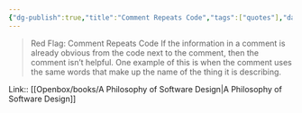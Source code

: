 ```yaml
---
{"dg-publish":true,"title":"Comment Repeats Code","tags":["quotes"],"date":"2023-05-23T09:11:42+04:00","modified_at":"2023-08-11T15:19:55+03:00","alias":"Comment Repeats Code","dg-path":"/quotes/202305230911.md","permalink":"/quotes/202305230911/","dgPassFrontmatter":true}
---
```



> Red Flag: Comment Repeats Code
If the information in a comment is already obvious from the code next to the comment, then the comment isn’t helpful. One example of this is when the comment uses the same words that make up the name of the thing it is describing. 

Link:: [[Openbox/books/A Philosophy of Software Design\|A Philosophy of Software Design]]
